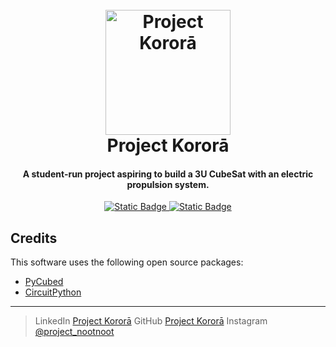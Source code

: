 
<h1 align="center">
  <br>
  <a href="https://www.linkedin.com/company/project-korora/"><img src="https://github.com/user-attachments/assets/c5c7c2ba-80ae-4756-a0e4-6d00625733c8" alt="Project Kororā" width="200"></a>
  <br>
  Project Kororā
  <br>
</h1>

<h4 align="center">A student-run project aspiring to build a 3U CubeSat with an electric propulsion system.</h4>

<p align="center">
  <a href="https://www.python.org/downloads/release/python-3100/">
    <img alt="Static Badge" src="https://img.shields.io/badge/ python-3.10%2B-green">
  </a>
  <a href="https://gitter.im/amitmerchant1990/electron-markdownify">
  <img alt="Static Badge" src="https://img.shields.io/badge/PyCubed-orange">

  </a>
</p>

## Credits

This software uses the following open source packages:

- [PyCubed](https://pycubed.org/)
- [CircuitPython](https://github.com/adafruit/circuitpython/)

---

> LinkedIn [Project Kororā](https://www.linkedin.com/company/project-korora/)
> GitHub [Project Kororā](https://github.com/Project-Korora)
> Instagram [@project_nootnoot](https://www.instagram.com/project_nootnoot/)
